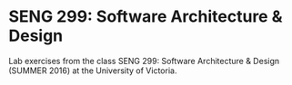 # SENG 299: Software Architecture & Design

Lab exercises from the class SENG 299: Software Architecture & Design (SUMMER 2016) at the University of Victoria.

